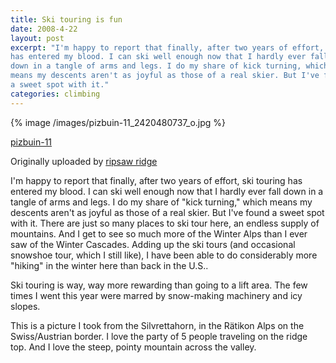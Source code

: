 ```yaml
---
title: Ski touring is fun
date: 2008-4-22
layout: post
excerpt: "I'm happy to report that finally, after two years of effort, ski touring
has entered my blood. I can ski well enough now that I hardly ever fall
down in a tangle of arms and legs. I do my share of kick turning, which
means my descents aren't as joyful as those of a real skier. But I've found
a sweet spot with it."
categories: climbing
---
```


{% image /images/pizbuin-11_2420480737_o.jpg %}
  
[pizbuin-11](http://www.flickr.com/photos/ripsawridge/2420480737/)   

Originally uploaded by [ripsaw ridge](http://www.flickr.com/people/ripsawridge/) 

I'm happy to report that finally, after two years of effort, ski touring
has entered my blood. I can ski well enough now that I hardly ever fall
down in a tangle of arms and legs. I do my share of "kick turning," which
means my descents aren't as joyful as those of a real skier. But I've found
a sweet spot with it. There are just so many places to ski tour here, an
endless supply of mountains. And I get to see so much more of the Winter
Alps than I ever saw of the Winter Cascades. Adding up the ski tours (and
occasional snowshoe tour, which I still like), I have been able to do considerably
more "hiking" in the winter here than back in the U.S..
  
  
Ski touring is way, way more rewarding than going to a lift area. The
few times I went this year were marred by snow-making machinery and icy
slopes.
  
  
This is a picture I took from the Silvrettahorn, in the Rätikon Alps on
the Swiss/Austrian border. I love the party of 5 people traveling on the
ridge top. And I love the steep, pointy mountain across the valley.
